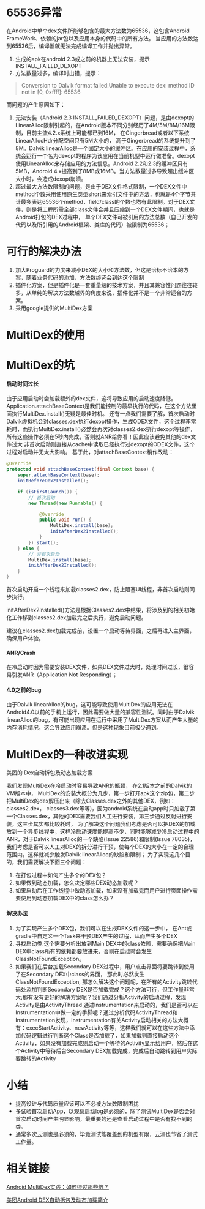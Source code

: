 # 65536异常
在Android中单个dex文件所能够包含的最大方法数为65536，这包含Android FrameWork、依赖的jar包以及应用本身的代码中的所有方法。
当应用的方法数达到65536后，编译器就无法完成编译工作并抛出异常。

1. 生成的apk在android 2.3或之前的机器上无法安装，提示INSTALL_FAILED_DEXOPT
2. 方法数量过多，编译时出错，提示：
> Conversion to Dalvik format failed:Unable to execute dex: method ID not in [0, 0xffff]: 65536

而问题的产生原因如下：

1. 无法安装（Android 2.3 INSTALL_FAILED_DEXOPT）问题，是由dexopt的LinearAlloc限制引起的，在Android版本不同分别经历了4M/5M/8M/16M限制，目前主流4.2.x系统上可能都已到16M， 在Gingerbread或者以下系统LinearAllocHdr分配空间只有5M大小的， 高于Gingerbread的系统提升到了8M。Dalvik linearAlloc是一个固定大小的缓冲区。在应用的安装过程中，系统会运行一个名为dexopt的程序为该应用在当前机型中运行做准备。dexopt使用LinearAlloc来存储应用的方法信息。Android 2.2和2.3的缓冲区只有5MB，Android 4.x提高到了8MB或16MB。当方法数量过多导致超出缓冲区大小时，会造成dexopt崩溃。
2. 超过最大方法数限制的问题，是由于DEX文件格式限制，一个DEX文件中method个数采用使用原生类型short来索引文件中的方法，也就是4个字节共计最多表达65536个method，field/class的个数也均有此限制。对于DEX文件，则是将工程所需全部class文件合并且压缩到一个DEX文件期间，也就是Android打包的DEX过程中， 单个DEX文件可被引用的方法总数（自己开发的代码以及所引用的Android框架、类库的代码）被限制为65536；

# 可行的解决办法
1. 加大Proguard的力度来减小DEX的大小和方法数，但这是治标不治本的方案，随着业务代码的添加，方法数终究会到达这个限制
2. 插件化方案，但是插件化是一套重量级的技术方案，并且其兼容性问题往往较多，从单纯的解决方法数越界的角度来说，插件化并不是一个非常适合的方案。
3. 采用google提供的MultiDex方案

# MultiDex的使用

# MultiDex的坑
#### 启动时间过长
由于应用启动时会加载额外的dex文件，这将导致应用的启动速度降低。
Application.attachBaseContext是我们能控制的最早执行的代码，在这个方法里面执行MultiDex.install()无疑是最佳时机。
还有一点我们需要了解，首次启动时Dalvik虚拟机会对classes.dex执行dexopt操作，生成ODEX文件，这个过程非常耗时，而执行MultiDex.install()必然会再次对classes2.dex执行dexopt等操作，所有这些操作必须在5秒内完成，否则就ANR给你看！因此应该避免其他的dex文件过大
非首次启动则直接从cache中读取已经执行过dexopt的ODEX文件，这个过程对启动并无太大影响。
基于此，对attachBaseContext稍作改动：
```java
@Override
protected void attachBaseContext(final Context base) {
    super.attachBaseContext(base);
    initBeforeDex2Installed();

    if (isFirstLaunch()) {
        // 首次启动
        new Thread(new Runnable() {

            @Override
            public void run() {
                MultiDex.install(base);
                initAfterDex2Installed();
            }
        }).start();
    } else {
        // 非首次启动
        MultiDex.install(base);
        initAfterDex2Installed();
    }
}
```
首次启动开启一个线程来加载classes2.dex，防止阻塞UI线程，非首次启动则同步执行。

initAfterDex2Installed()方法是根据Classes2.dex中结果，将涉及到的相关初始化工作移到classes2.dex加载完之后执行，避免启动问题。

建议在classes2.dex加载完成前，设置一个启动等待界面，之后再进入主界面，确保用户体验。

#### ANR/Crash
在冷启动时因为需要安装DEX文件，如果DEX文件过大时，处理时间过长，很容易引发ANR（Application Not Responding）；

#### 4.0之前的bug
由于Dalvik linearAlloc的bug，这可能导致使用MultiDex的应用无法在Android4.0以前的手机上运行，因此需要做大量的兼容性测试。同时由于Dalvik linearAlloc的bug，有可能出现应用在运行中采用了MultiDex方案从而产生大量的内存消耗情况，这会导致应用崩溃。但是这种现象目前极少遇到。


# MultiDex的一种改进实现
美团的 Dex自动拆包及动态加载方案

我们发现MultiDex在冷启动时容易导致ANR的瓶颈， 在2.1版本之前的Dalvik的VM版本中， MultiDex的安装大概分为几步，第一步打开apk这个zip包，第二步把MultiDex的dex解压出来（除去Classes.dex之外的其他DEX，例如：classes2.dex， classes3.dex等等)，因为android系统在启动app时只加载了第一个Classes.dex，其他的DEX需要我们人工进行安装，第三步通过反射进行安装，这三步其实都比较耗时， 为了解决这个问题我们考虑是否可以把DEX的加载放到一个异步线程中，这样冷启动速度能提高不少，同时能够减少冷启动过程中的ANR，对于Dalvik linearAlloc的一个缺陷(Issue 22586)和限制(Issue 78035)，我们考虑是否可以人工对DEX的拆分进行干预，使每个DEX的大小在一定的合理范围内，这样就减少触发Dalvik linearAlloc的缺陷和限制； 为了实现这几个目的，我们需要解决下面三个问题：

1. 在打包过程中如何产生多个的DEX包？
2. 如果做到动态加载，怎么决定哪些DEX动态加载呢？
3. 如果启动后在工作线程中做动态加载，如果没有加载完而用户进行页面操作需要使用到动态加载DEX中的class怎么办？

#### 解决办法
1. 为了实现产生多个DEX包，我们可以在生成DEX文件的这一步中， 在Ant或gradle中自定义一个Task来干预DEX产生的过程，从而产生多个DEX
2. 寻找启动类.这个需要分析出放到Main DEX中的class依赖，需要确保把Main DEX中class所有的依赖都要放进来，否则在启动时会发生ClassNotFoundException。
3. 如果我们在后台加载Secondary DEX过程中，用户点击界面将要跳转到使用了在Secondary DEX中class的界面， 那此时必然发生ClassNotFoundException, 那怎么解决这个问题呢，在所有的Activity跳转代码处添加判断Secondary DEX是否加载完成？这个方法可行，但工作量非常大;那有没有更好的解决方案呢？我们通过分析Activity的启动过程，发现Activity是由ActivityThread 通过Instrumentation来启动的，我们是否可以在Instrumentation中做一定的手脚呢？通过分析代码ActivityThread和Instrumentation发现，Instrumentation有关Activity启动相关的方法大概有：execStartActivity、newActivity等等，这样我们就可以在这些方法中添加代码逻辑进行判断这个Class是否加载了，如果加载则直接启动这个Activity，如果没有加载完成则启动一个等待的Activity显示给用户，然后在这个Activity中等待后台Secondary DEX加载完成，完成后自动跳转到用户实际要跳转的Activity

# 小结
* 提高设计与代码质量应该可以不必被方法数限制困扰
* 多试验首次启动App，以观察启动log是必须的，除了测试MultiDex是否会对首次启动时间产生明显影响，最重要的还是查看启动过程中是否有找不到的类。
* 通常多次云测也是必须的，毕竟测试能覆盖到的机型有限，云测也节省了测试工作量。

# 相关链接
[Android MultiDex实践：如何绕过那些坑？](http://mp.weixin.qq.com/s?__biz=MzA4MjU5NTY0NA==&mid=405574783&idx=1&sn=6ff49fda8a7229bf6b2692fddcf23e04#rd)

[美团Android DEX自动拆包及动态加载简介](http://tech.meituan.com/mt-android-auto-split-dex.html)
